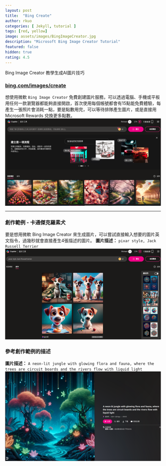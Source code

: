 ```yaml
---
layout: post
title:  "Bing Create"
author: rkuo
categories: [ Jekyll, tutorial ]
tags: [red, yellow]
image: assets/images/BingImageCreator.jpg
description: "Microsoft Bing Image Creator Tutorial"
featured: false
hidden: true
rating: 4.5
---
```


Bing Image Creator 教學生成AI圖片技巧

### [bing.com/images/create](https://www.bing.com/images/create)
想使用微軟 `Bing Image Creator` 免費創建圖片服務，可以透過電腦、手機或平板用任何一款瀏覽器都能夠直接開啟，首次使用每個帳號都會有15點能免費體驗，每產生一張照片會消耗一點，要是點數用完，可以等待排隊產生圖片，或是直接用 Microsoft Rewards 兌換更多點數。
![](https://github.com/rkuo2000/GenAI-projects/blob/master/assets/images/bingcreate_homepage.png?raw=true)


---
### 創作範例 - 卡通傑克羅素犬
要是想用微軟 Bing Image Creator 來生成圖片，可以嘗試直接輸入想要的圖片英文指令，過幾秒就會直接產生4張描述的圖片。
**圖片描述：** `pixar style, Jack Russell Terrier`<br>
![](https://github.com/rkuo2000/GenAI-projects/blob/master/assets/images/bingcreate_pixar_style_Jack_Russell_Terrier.png?raw=true)

### 參考創作範例的描述
**圖片描述：** `A neon-lit jungle with glowing flora and fauna, where the trees are circuit boards and the rivers flow with liquid light`<br>
![](https://github.com/rkuo2000/GenAI-projects/blob/master/assets/images/bingcreate_neon_lite_jungle.png?raw=true)

